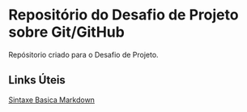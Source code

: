 # Repositório do Desafio de Projeto sobre Git/GitHub
Repósitorio criado para o Desafio de Projeto.

## Links Úteis
[Sintaxe Basica Markdown](https://www.markdownguide.org/basic-syntax/)
